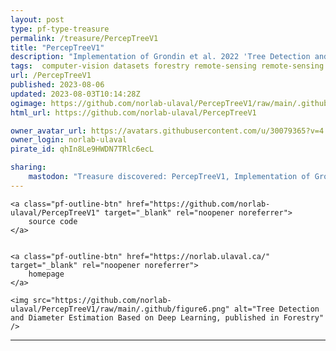 ```yaml
---
layout: post
type: pf-type-treasure
permalink: /treasure/PercepTreeV1
title: "PercepTreeV1"
description: "Implementation of Grondin et al. 2022 'Tree Detection and Diameter Estimation Based on Deep Learning'. Also includes datasets and some of the pretrained models."
tags:  computer-vision datasets forestry remote-sensing remote-sensing deep-learning
url: /PercepTreeV1
published: 2023-08-06
updated: 2023-08-03T10:14:28Z
ogimage: https://github.com/norlab-ulaval/PercepTreeV1/raw/main/.github/figure6.png
html_url: https://github.com/norlab-ulaval/PercepTreeV1

owner_avatar_url: https://avatars.githubusercontent.com/u/30079365?v=4
owner_login: norlab-ulaval
pirate_id: qhIn8Le9HWDN7TRlc6ecL

sharing:
    mastodon: "Treasure discovered: PercepTreeV1, Implementation of Grondin et al. 2022 'Tree Detection and Diameter Estimation Based on Deep Learning'. Also includes datasets and some of the pretrained models."
---
```


<div class="text-center">
    
    <a class="pf-outline-btn" href="https://github.com/norlab-ulaval/PercepTreeV1" target="_blank" rel="noopener noreferrer">
        source code
    </a>
    
    
    <a class="pf-outline-btn" href="https://norlab.ulaval.ca/" target="_blank" rel="noopener noreferrer">
        homepage
    </a>
    
</div>


<div class="pf-pirate-ogimage">
    
    <img src="https://github.com/norlab-ulaval/PercepTreeV1/raw/main/.github/figure6.png" alt="Tree Detection and Diameter Estimation Based on Deep Learning, published in Forestry" />
    
</div>




<div class="pf-night-sky-spacer">
    <div id="pf-night-sky" data-stars="50" data-owner="norlab-ulaval" data-repo="PercepTreeV1">
        <div id="pf-open-dialog" class="pf-meta-star pf-star-todo"></div>
        <dialog id="pf-star-dialog">
            Star this Repository to putt a smile on the Developers face.
            <div class="pf-row">
                <div class="pf-grow"></div>
                <div><a class="pf-unterlines" href="https://github.com/norlab-ulaval/PercepTreeV1" target="_blank">VISIT REPOSITORY</a></div>
            </div>
        </dialog>
    </div>
</div>

<hr class="gf-seperator">
